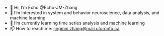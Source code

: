 - 👋 Hi, I’m Echo @Echo-JM-Zhang
- 👀 I’m interested in system and behavior neuroscience, data analysis, and machine learning
- 🌱 I’m currently learning time series analysis and machine learning
- 📫 How to reach me: jingmin.zhang@mail.utoronto.ca

<!---
Echo-JM-Zhang/Echo-JM-Zhang is a ✨ special ✨ repository because its `README.md` (this file) appears on your GitHub profile.
You can click the Preview link to take a look at your changes.
--->
